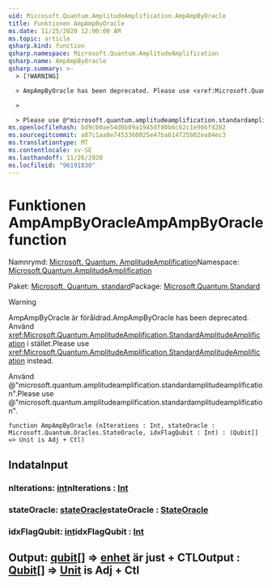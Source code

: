 ```yaml
---
uid: Microsoft.Quantum.AmplitudeAmplification.AmpAmpByOracle
title: Funktionen AmpAmpByOracle
ms.date: 11/25/2020 12:00:00 AM
ms.topic: article
qsharp.kind: function
qsharp.namespace: Microsoft.Quantum.AmplitudeAmplification
qsharp.name: AmpAmpByOracle
qsharp.summary: >-
  > [!WARNING]

  > AmpAmpByOracle has been deprecated. Please use <xref:Microsoft.Quantum.AmplitudeAmplification.StandardAmplitudeAmplification> instead.

  >

  > Please use @"microsoft.quantum.amplitudeamplification.standardamplitudeamplification".
ms.openlocfilehash: bd9cb0ae54d6b09a1945df80b6c62c1e966fd282
ms.sourcegitcommit: a87c1aa8e7453360025e47ba614f25b02ea84ec3
ms.translationtype: MT
ms.contentlocale: sv-SE
ms.lasthandoff: 11/26/2020
ms.locfileid: "96191830"
---
```

# <a name="ampampbyoracle-function"></a><span data-ttu-id="15e2a-102">Funktionen AmpAmpByOracle</span><span class="sxs-lookup"><span data-stu-id="15e2a-102">AmpAmpByOracle function</span></span>

<span data-ttu-id="15e2a-103">Namnrymd: [Microsoft. Quantum. AmplitudeAmplification](xref:Microsoft.Quantum.AmplitudeAmplification)</span><span class="sxs-lookup"><span data-stu-id="15e2a-103">Namespace: [Microsoft.Quantum.AmplitudeAmplification](xref:Microsoft.Quantum.AmplitudeAmplification)</span></span>

<span data-ttu-id="15e2a-104">Paket: [Microsoft. Quantum. standard](https://nuget.org/packages/Microsoft.Quantum.Standard)</span><span class="sxs-lookup"><span data-stu-id="15e2a-104">Package: [Microsoft.Quantum.Standard](https://nuget.org/packages/Microsoft.Quantum.Standard)</span></span>


> [!WARNING]
> <span data-ttu-id="15e2a-105">AmpAmpByOracle är föråldrad.</span><span class="sxs-lookup"><span data-stu-id="15e2a-105">AmpAmpByOracle has been deprecated.</span></span> <span data-ttu-id="15e2a-106">Använd <xref:Microsoft.Quantum.AmplitudeAmplification.StandardAmplitudeAmplification> i stället.</span><span class="sxs-lookup"><span data-stu-id="15e2a-106">Please use <xref:Microsoft.Quantum.AmplitudeAmplification.StandardAmplitudeAmplification> instead.</span></span>
>
> <span data-ttu-id="15e2a-107">Använd @"microsoft.quantum.amplitudeamplification.standardamplitudeamplification".</span><span class="sxs-lookup"><span data-stu-id="15e2a-107">Please use @"microsoft.quantum.amplitudeamplification.standardamplitudeamplification".</span></span>



```qsharp
function AmpAmpByOracle (nIterations : Int, stateOracle : Microsoft.Quantum.Oracles.StateOracle, idxFlagQubit : Int) : (Qubit[] => Unit is Adj + Ctl)
```


## <a name="input"></a><span data-ttu-id="15e2a-108">Indata</span><span class="sxs-lookup"><span data-stu-id="15e2a-108">Input</span></span>

### <a name="niterations--int"></a><span data-ttu-id="15e2a-109">nIterations: [int](xref:microsoft.quantum.lang-ref.int)</span><span class="sxs-lookup"><span data-stu-id="15e2a-109">nIterations : [Int](xref:microsoft.quantum.lang-ref.int)</span></span>




### <a name="stateoracle--stateoracle"></a><span data-ttu-id="15e2a-110">stateOracle: [stateOracle](xref:Microsoft.Quantum.Oracles.StateOracle)</span><span class="sxs-lookup"><span data-stu-id="15e2a-110">stateOracle : [StateOracle](xref:Microsoft.Quantum.Oracles.StateOracle)</span></span>




### <a name="idxflagqubit--int"></a><span data-ttu-id="15e2a-111">idxFlagQubit: [int](xref:microsoft.quantum.lang-ref.int)</span><span class="sxs-lookup"><span data-stu-id="15e2a-111">idxFlagQubit : [Int](xref:microsoft.quantum.lang-ref.int)</span></span>





## <a name="output--qubit--unit--is-adj--ctl"></a><span data-ttu-id="15e2a-112">Output: [qubit](xref:microsoft.quantum.lang-ref.qubit)[] => [enhet](xref:microsoft.quantum.lang-ref.unit)  är just + CTL</span><span class="sxs-lookup"><span data-stu-id="15e2a-112">Output : [Qubit](xref:microsoft.quantum.lang-ref.qubit)[] => [Unit](xref:microsoft.quantum.lang-ref.unit)  is Adj + Ctl</span></span>

